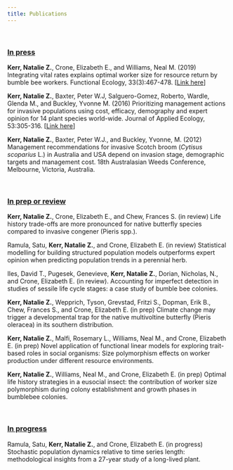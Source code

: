```yaml
---
title: Publications
---
```

<br>

### <u>In press</u>

**Kerr, Natalie Z.**, Crone, Elizabeth E., and Williams, Neal M. (2019) Integrating vital rates explains optimal worker size for resource return by bumble bee workers. Functional Ecology, 33(3):467-478. [<span style="color:blue">[Link here](https://doi.org/10.1111/1365-2435.13251)</span>]

**Kerr, Natalie Z.**, Baxter, Peter W.J, Salguero-Gomez, Roberto, Wardle, Glenda M., and Buckley, Yvonne M. (2016) Prioritizing management actions for invasive populations using cost, efficacy, demography and expert opinion for 14 plant species world-wide. Journal of Applied Ecology, 53:305-316. [<span style="color:blue">[Link here](https://doi.org/10.1111/1365-2664.12592)</span>]   

**Kerr, Natalie Z.**, Baxter, Peter W.J., and Buckley, Yvonne, M. (2012) Management recommendations for invasive Scotch broom (*Cytisus scoparius* L.) in Australia and USA depend on invasion stage, demographic targets and management cost. 18th Australasian Weeds Conference, Melbourne, Victoria, Australia.  

<br>

### <u>In prep or review</u> 

**Kerr, Natalie Z.**, Crone, Elizabeth E., and Chew, Frances S. (in review) Life history trade-offs are more pronounced for native butterfly species compared to invasive congener (Pieris spp.). 

Ramula, Satu, **Kerr, Natalie Z.**, and Crone, Elizabeth E. (in review) Statistical modelling for building structured population models outperforms expert opinion when predicting population trends in a perennial herb. 

Iles, David T., Pugesek, Genevieve, **Kerr, Natalie Z.**, Dorian, Nicholas, N., and Crone, Elizabeth E. (in review). Accounting for imperfect detection in studies of sessile life cycle stages: a case study of bumble bee colonies.  

**Kerr, Natalie Z.**, Wepprich, Tyson, Grevstad, Fritzi S., Dopman, Erik B., Chew, Frances S., and Crone, Elizabeth E. (in prep) Climate change may trigger a developmental trap for the native multivoltine butterfly (Pieris oleracea) in its southern distribution.

**Kerr, Natalie Z.**, Malfi, Rosemary L., Williams, Neal M., and Crone, Elizabeth E. (in prep) Novel application of functional linear models for exploring trait-based roles in social organisms: Size polymorphism effects on worker production under different resource environments. 

**Kerr, Natalie Z.**, Williams, Neal M., and Crone, Elizabeth E. (in prep) Optimal life history strategies in a eusocial insect: the contribution of worker size polymorphism during colony establishment and growth phases in bumblebee colonies.

<br> 

### <u>In progress</u> 

Ramula, Satu, **Kerr, Natalie Z.**, and Crone, Elizabeth E. (in progress) Stochastic population dynamics relative to time series length: methodological insights from a 27-year study of a long-lived plant.  

<br>

